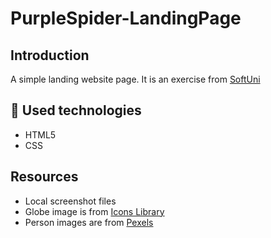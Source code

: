 # PurpleSpider-LandingPage

## Introduction
A simple landing website page. It is an exercise from [SoftUni](https://softuni.bg)

## :hammer: Used technologies
* HTML5
* CSS

## Resources
* Local screenshot files
* Globe image is from [Icons Library](https://icon-library.com/)
* Person images are from [Pexels](https://www.pexels.com/)
